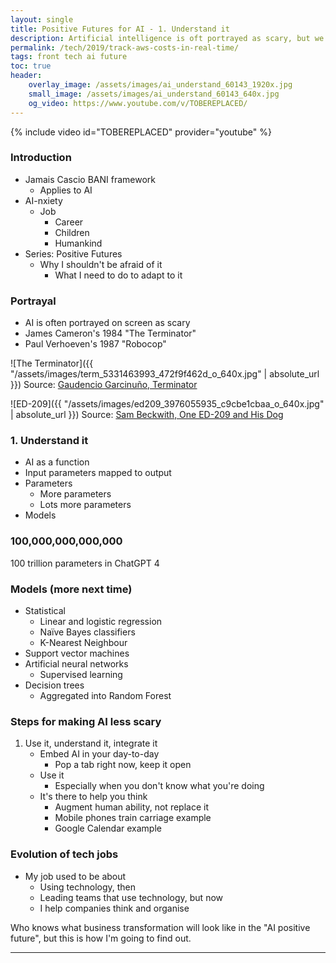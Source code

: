 ```yaml
---
layout: single
title: Positive Futures for AI - 1. Understand it
description: Artificial intelligence is oft portrayed as scary, but we're collective shaping the reality (and future) of this exciting new tool
permalink: /tech/2019/track-aws-costs-in-real-time/
tags: front tech ai future
toc: true
header:
    overlay_image: /assets/images/ai_understand_60143_1920x.jpg
    small_image: /assets/images/ai_understand_60143_640x.jpg
    og_video: https://www.youtube.com/v/TOBEREPLACED/
---
```


{% include video id="TOBEREPLACED" provider="youtube" %}

### Introduction

+ Jamais Cascio BANI framework
    + Applies to AI
+ AI-nxiety
  + Job
    + Career
    + Children
    + Humankind
+ Series: Positive Futures
    + Why I shouldn't be afraid of it
      + What I need to do to adapt to it

### Portrayal

+ AI is often portrayed on screen as scary
+ James Cameron's 1984 "The Terminator"
+ Paul Verhoeven's 1987 "Robocop"

![The Terminator]({{ "/assets/images/term_5331463993_472f9f462d_o_640x.jpg" | absolute_url }})
Source: [Gaudencio Garcinuño, Terminator](https://www.flickr.com/photos/31112252@N00/5331463993)

![ED-209]({{ "/assets/images/ed209_3976055935_c9cbe1cbaa_o_640x.jpg" | absolute_url }})
Source: [Sam Beckwith, One ED-209 and His Dog](https://www.flickr.com/photos/87704691@N00/3976055935)

### 1. Understand it
+ AI as a function
+ Input parameters mapped to output
+ Parameters
    + More parameters
    + Lots more parameters
+ Models


### 100,000,000,000,000

100 trillion parameters in ChatGPT 4


### Models (more next time)

+ Statistical
    + Linear and logistic regression
    + Naïve Bayes classifiers
    + K-Nearest Neighbour
+ Support vector machines
+ Artificial neural networks
    + Supervised learning
+ Decision trees
    + Aggregated into Random Forest


### Steps for making AI less scary

1. Use it, understand it, integrate it
    + Embed AI in your day-to-day
        + Pop a tab right now, keep it open
    + Use it
        + Especially when you don't know what you're doing
    + It's there to help you think
        + Augment human ability, not replace it
        + Mobile phones train carriage example
        + Google Calendar example


### Evolution of tech jobs

+ My job used to be about
    + Using technology, then
    + Leading teams that use technology, but now
    + I help companies think and organise

Who knows what business transformation will look like in the "AI positive future", but this is how I'm going to find out.

---
